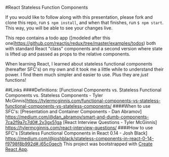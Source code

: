 #React Stateless Function Components

If you would like to follow along with this presentation, please fork and clone this repo, run `$ npm install`, and when that finishes, run `$ npm start`.  This way, you will be able to see your changes live.

This repo contains a todo app ([modeled after this one]https://github.com/reactjs/redux/tree/master/examples/todos) both with standard React "class" components and a second version where state is lifted up and passed as props to the relative components.  

When learning React, I learned about stateless functional components (hereafter SFC's) on my own and it took me a little while to understand their power.  I find them much simpler and easier to use.  Plus they are _just_ functions!

##Links
####Definitions:
[Functional Components vs. Stateless Functional Components vs. Stateless Components - Tyler McGinnis]https://tylermcginnis.com/functional-components-vs-stateless-functional-components-vs-stateless-components/
####When to use SFC's:
[Presentation and Container Components - Dan Abramov] https://medium.com/@dan_abramov/smart-and-dumb-components-7ca2f9a7c7d0#.2v3gx51ga
[React Interview Questions - Tyler McGinnis] https://tylermcginnis.com/react-interview-questions/
####How to use SFC's
[Stateless Functional Components in React 0.14 - Josh Black] https://medium.com/@joshblack/stateless-components-in-react-0-14-f9798f8b992d#.i65c0qech
This project was bootstrapped with [Create React App](https://github.com/facebookincubator/create-react-app).

